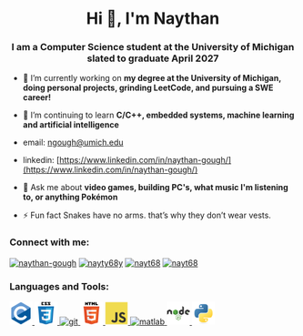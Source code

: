 <h1 align="center">Hi 👋, I'm Naythan</h1>
<h3 align="center">I am a Computer Science student at the University of Michigan slated to graduate April 2027</h3>

- 🔭 I’m currently working on **my degree at the University of Michigan, doing personal projects, grinding LeetCode, and pursuing a SWE career!**

- 🌱 I’m continuing to learn **C/C++, embedded systems, machine learning and artificial intelligence**

- email: [ngough@umich.edu](ngough@umich.edu)

- linkedin: [https://www.linkedin.com/in/naythan-gough/](https://www.linkedin.com/in/naythan-gough/)

- 💬 Ask me about **video games, building PC's, what music I'm listening to, or anything Pokémon**

- ⚡ Fun fact Snakes have no arms. that’s why they don’t wear vests.

<h3 align="left">Connect with me:</h3>
<p align="left">
<a href="https://linkedin.com/in/naythan-gough" target="blank"><img align="center" src="https://raw.githubusercontent.com/rahuldkjain/github-profile-readme-generator/master/src/images/icons/Social/linked-in-alt.svg" alt="naythan-gough" height="30" width="40" /></a>
<a href="https://instagram.com/nayty68y" target="blank"><img align="center" src="https://raw.githubusercontent.com/rahuldkjain/github-profile-readme-generator/master/src/images/icons/Social/instagram.svg" alt="nayty68y" height="30" width="40" /></a>
<a href="https://www.hackerrank.com/nayt68" target="blank"><img align="center" src="https://raw.githubusercontent.com/rahuldkjain/github-profile-readme-generator/master/src/images/icons/Social/hackerrank.svg" alt="nayt68" height="30" width="40" /></a>
<a href="https://www.leetcode.com/nayt68" target="blank"><img align="center" src="https://raw.githubusercontent.com/rahuldkjain/github-profile-readme-generator/master/src/images/icons/Social/leet-code.svg" alt="nayt68" height="30" width="40" /></a>
</p>

<h3 align="left">Languages and Tools:</h3>
<p align="left"> <a href="https://www.cprogramming.com/" target="_blank" rel="noreferrer"> <img src="https://raw.githubusercontent.com/devicons/devicon/master/icons/c/c-original.svg" alt="c" width="40" height="40"/> </a> <a href="https://www.w3schools.com/css/" target="_blank" rel="noreferrer"> <img src="https://raw.githubusercontent.com/devicons/devicon/master/icons/css3/css3-original-wordmark.svg" alt="css3" width="40" height="40"/> </a> <a href="https://git-scm.com/" target="_blank" rel="noreferrer"> <img src="https://www.vectorlogo.zone/logos/git-scm/git-scm-icon.svg" alt="git" width="40" height="40"/> </a> <a href="https://www.w3.org/html/" target="_blank" rel="noreferrer"> <img src="https://raw.githubusercontent.com/devicons/devicon/master/icons/html5/html5-original-wordmark.svg" alt="html5" width="40" height="40"/> </a> <a href="https://developer.mozilla.org/en-US/docs/Web/JavaScript" target="_blank" rel="noreferrer"> <img src="https://raw.githubusercontent.com/devicons/devicon/master/icons/javascript/javascript-original.svg" alt="javascript" width="40" height="40"/> </a> <a href="https://www.mathworks.com/" target="_blank" rel="noreferrer"> <img src="https://upload.wikimedia.org/wikipedia/commons/2/21/Matlab_Logo.png" alt="matlab" width="40" height="40"/> </a> <a href="https://nodejs.org" target="_blank" rel="noreferrer"> <img src="https://raw.githubusercontent.com/devicons/devicon/master/icons/nodejs/nodejs-original-wordmark.svg" alt="nodejs" width="40" height="40"/> </a> <a href="https://www.python.org" target="_blank" rel="noreferrer"> <img src="https://raw.githubusercontent.com/devicons/devicon/master/icons/python/python-original.svg" alt="python" width="40" height="40"/> </a> </p>
